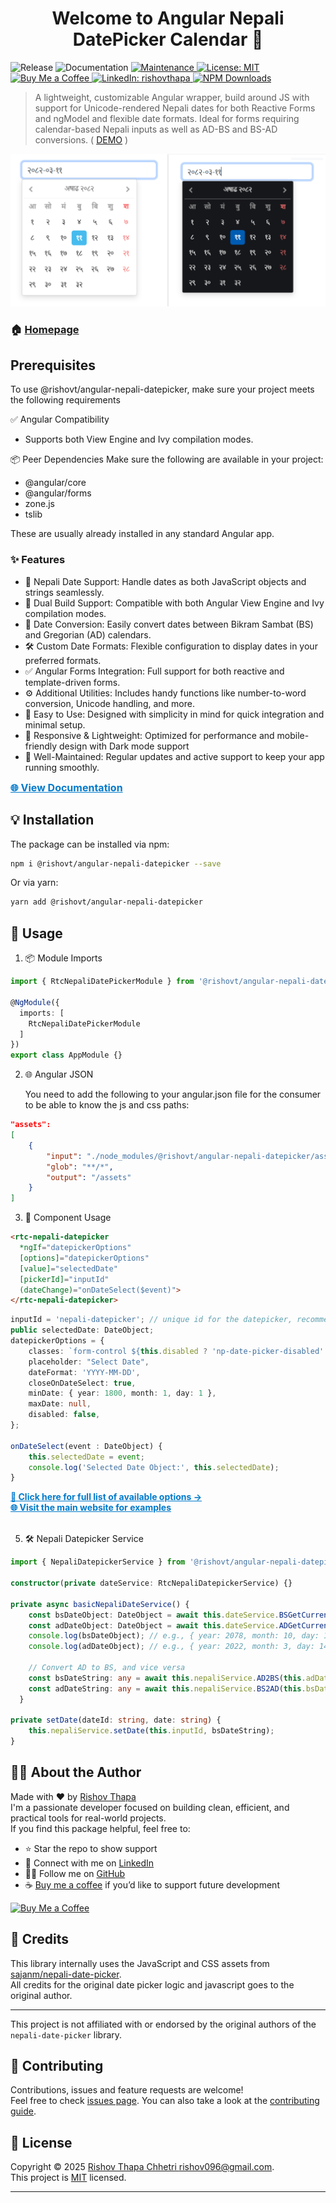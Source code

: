 <h1 align="center">Welcome to Angular Nepali DatePicker Calendar 👋</h1>
<p>
  <img alt="Release" src="https://img.shields.io/badge/Release-v1.0.2-blueviolet.svg"
  <a href="https://github.com/rishov21/angular-nepali-datepicker/blob/master/README.md" target="_blank">
    <img alt="Documentation" src="https://img.shields.io/badge/Documentation-Available-orange.svg" />
  </a>
  <a href="https://github.com/rishov21/angular-nepali-datepicker/graphs/commit-activity" target="_blank">
    <img alt="Maintenance" src="https://img.shields.io/badge/Maintained-Yes-brightgreen.svg" />
  </a>
  <a href="https://github.com/rishov21/angular-nepali-datepicker/blob/master/LICENSE" target="_blank">
    <img alt="License: MIT" src="https://img.shields.io/badge/License-MIT-gold.svg" />
  </a>
  <a href="https://www.buymeacoffee.com/rishovthapa" target="_blank">
    <img src="https://img.shields.io/badge/☕-Buy%20Me%20a%20Coffee-ffb347.svg?style=flat&logo=buy-me-a-coffee&logoColor=black" alt="Buy Me a Coffee" />
  </a>
  <a href="https://www.linkedin.com/in/rishov-thapa/" target="_blank">
    <img alt="LinkedIn: rishovthapa" src="https://img.shields.io/badge/LinkedIn-Rishov%20Thapa-0077B5?logo=linkedin&style=flat" />
  </a>
  <a href="https://www.npmjs.com/package/@rishovt/angular-nepali-datepicker" target="_blank">
    <img alt="NPM Downloads" src="https://img.shields.io/npm/dt/@rishovt/angular-nepali-datepicker.svg?color=crimson&logo=npm" />
  </a>
</p>


> A lightweight, customizable Angular wrapper, build around JS with support for Unicode-rendered Nepali dates for both Reactive Forms and ngModel and flexible date formats. Ideal for forms requiring calendar-based Nepali inputs as well as AD-BS and BS-AD conversions. ( [DEMO]() )

![alt text](image.png)

### 🏠 [Homepage](https://www.npmjs.com/package/@rishovt/angular-nepali-datepicker)

## Prerequisites

To use @rishovt/angular-nepali-datepicker, make sure your project meets the following requirements

✅ Angular Compatibility
- Supports both View Engine and Ivy compilation modes.

📦 Peer Dependencies
Make sure the following are available in your project:
- @angular/core
- @angular/forms
- zone.js
- tslib
  
These are usually already installed in any standard Angular app.

### ✨ Features
- 📅 Nepali Date Support: Handle dates as both JavaScript objects and strings seamlessly.
- 🔀 Dual Build Support: Compatible with both Angular View Engine and Ivy compilation modes.
- 🔄 Date Conversion: Easily convert dates between Bikram Sambat (BS) and Gregorian (AD) calendars.
- 🛠️ Custom Date Formats: Flexible configuration to display dates in your preferred formats.
- ✅ Angular Forms Integration: Full support for both reactive and template-driven forms.
- ⚙️ Additional Utilities: Includes handy functions like number-to-word conversion, Unicode handling, and more.
- 🎯 Easy to Use: Designed with simplicity in mind for quick integration and minimal setup.
- 📱 Responsive & Lightweight: Optimized for performance and mobile-friendly design with Dark mode support
- 🔧 Well-Maintained: Regular updates and active support to keep your app running smoothly.

<a href="https://yourwebsite.com/docs#props" style="color:#007acc;font-weight:bold;font-size:16px;" target="_blank">
    🌐 View Documentation
</a>

## 💡 Installation

The package can be installed via npm:
```sh
npm i @rishovt/angular-nepali-datepicker --save
```

Or via yarn:
```sh
yarn add @rishovt/angular-nepali-datepicker
```

## 🚀 Usage

1. 📦 Module Imports
```ts
import { RtcNepaliDatePickerModule } from '@rishovt/angular-nepali-datepicker';

@NgModule({
  imports: [
    RtcNepaliDatePickerModule
  ]
})
export class AppModule {}
``` 
2. 🌐 Angular JSON 
   
   You need to add the following to your angular.json file for the consumer to be able to know the js and css paths:
```json
"assets": 
[
    {
        "input": "./node_modules/@rishovt/angular-nepali-datepicker/assets",
        "glob": "**/*",
        "output": "/assets"
    }
]
```   
3. 🧩 Component Usage

```html
<rtc-nepali-datepicker
  *ngIf="datepickerOptions"
  [options]="datepickerOptions"
  [value]="selectedDate"
  [pickerId]="inputId"
  (dateChange)="onDateSelect($event)">
</rtc-nepali-datepicker>
```
```ts
inputId = 'nepali-datepicker'; // unique id for the datepicker, recommended to append with nepali-datepicker + randomId
public selectedDate: DateObject;
datepickerOptions = {
    classes: `form-control ${this.disabled ? 'np-date-picker-disabled' : ''}`,
    placeholder: "Select Date",
    dateFormat: 'YYYY-MM-DD',
    closeOnDateSelect: true,
    minDate: { year: 1800, month: 1, day: 1 },
    maxDate: null,
    disabled: false,
};

onDateSelect(event : DateObject) {
    this.selectedDate = event;
    console.log('Selected Date Object:', this.selectedDate);
}
```
 <a href="https://yourwebsite.com/docs#props" style="color:#007acc;font-weight:bold;" target="_blank">
    🔗 Click here for full list of available options → <br>
    🌐 Visit the main website for examples
</a><br><br>

5. 🛠 Nepali Datepicker Service
```ts
import { NepaliDatepickerService } from '@rishovt/angular-nepali-datepicker';

constructor(private dateService: RtcNepaliDatepickerService) {}

private async basicNepaliDateService() {
    const bsDateObject: DateObject = await this.dateService.BSGetCurrentDate();
    const adDateObject: DateObject = await this.dateService.ADGetCurrentDate();
    console.log(bsDateObject); // e.g., { year: 2078, month: 10, day: 14, value: '2078-10-14' }
    console.log(adDateObject); // e.g., { year: 2022, month: 3, day: 14, value: '2022-03-14' }
    
    // Convert AD to BS, and vice versa
    const bsDateString: any = await this.nepaliService.AD2BS(this.adDateString, this.options.dateFormat);
    const adDateString: any = await this.nepaliService.BS2AD(this.bsDateString, this.options.dateFormat);
  }
  
private setDate(dateId: string, date: string) {
    this.nepaliService.setDate(this.inputId, bsDateString);
}
```

## 🙋‍♂️ About the Author

Made with ❤️ by [Rishov Thapa](https://www.linkedin.com/in/rishovthapa/)<br>
I'm a passionate developer focused on building clean, efficient, and practical tools for real-world projects.  
If you find this package helpful, feel free to:

- ⭐ Star the repo to show support
- 🤝 Connect with me on [LinkedIn](https://www.linkedin.com/in/rishov-thapa/)
- 🧑‍💻 Follow me on [GitHub](https://github.com/rishov21)
- ☕ [Buy me a coffee](https://www.buymeacoffee.com/rishovthapa) if you’d like to support future development

<p align="left">
  <a href="https://www.buymeacoffee.com/rishovthapa" target="_blank">
    <img src="https://img.shields.io/badge/☕-Buy%20me%20a%20coffee-ffdd00.svg?style=flat&logo=buy-me-a-coffee&logoColor=black" alt="Buy Me a Coffee" />
  </a>
</p>


## 🙏 Credits
This library internally uses the JavaScript and CSS assets from [sajanm/nepali-date-picker](https://github.com/sajanm/nepali-date-picker).  
All credits for the original date picker logic and javascript goes to the original author.

---
This project is not affiliated with or endorsed by the original authors of the `nepali-date-picker` library.

## 🤝 Contributing

Contributions, issues and feature requests are welcome!<br />Feel free to check [issues page](https://github.com/rishov21/angular-nepali-datepicker/issues). You can also take a look at the [contributing guide](https://github.com/rishov21/angular-nepali-datepicker/blob/master/CONTRIBUTING.md).

## 📝 License

Copyright © 2025 [Rishov Thapa Chhetri <rishov096@gmail.com>](https://github.com/rishov21).<br />
This project is [MIT](https://github.com/rishov21/angular-nepali-datepicker/blob/master/LICENSE) licensed.

***
